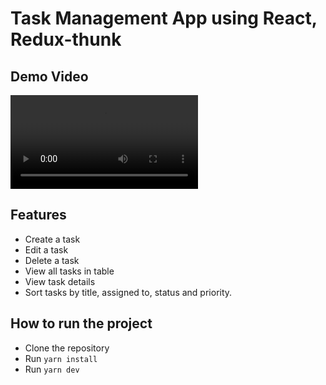 # Task Management App using React, Redux-thunk

## Demo Video

![Demo Video](public/demo.mp4)

## Features

- Create a task
- Edit a task
- Delete a task
- View all tasks in table
- View task details
- Sort tasks by title, assigned to, status and priority.

## How to run the project

- Clone the repository
- Run `yarn install`
- Run `yarn dev`
